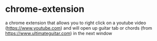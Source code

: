 # chrome-extension
a chrome extension that allows you to right click on a youtube video (https://www.youtube.com) and will open up guitar tab or chords (from https://www.ultimateguitar.com) in the next window